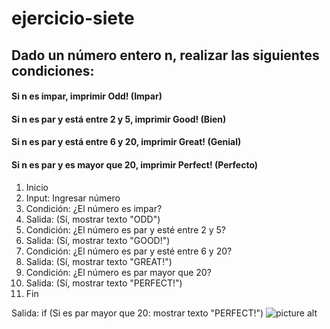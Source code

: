 # ejercicio-siete
## Dado un número entero n, realizar las siguientes condiciones:
#### Si n es impar, imprimir Odd! (Impar)
#### Si n es par y está entre 2 y 5, imprimir Good! (Bien)
#### Si n es par y está entre 6 y 20, imprimir Great! (Genial)
#### Si n es par y es mayor que 20, imprimir Perfect! (Perfecto)

1. Inicio
2. Input: Ingresar número
3. Condición: ¿El número es impar?
4. Salida: (Sí, mostrar texto "ODD")
5. Condición: ¿El número es par y esté entre 2 y 5?
6. Salida: (Sí, mostrar texto "GOOD!")
7. Condición: ¿El número es par y esté entre 6 y 20?
8. Salida: (Sí, mostrar texto "GREAT!")
9. Condición: ¿El número es par mayor que 20?
10. Salida: (Sí, mostrar texto "PERFECT!")
11. Fin

 Salida: if (Si es par mayor que 20: mostrar texto "PERFECT!")
![picture alt](http://1.1m.yt/GwA5gVF.jpg "Diagrama de Flujo")

